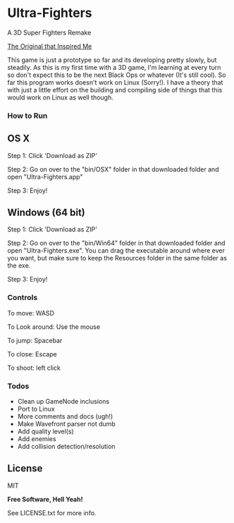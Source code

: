 # Ultra-Fighters

A 3D Super Fighters Remake

[The Original that Inspired Me](http://www.twoplayergames.org/play/592-Super_Fighters.html)

This game is just a prototype so far and its developing pretty slowly, but steadily. As this is my first time with 
a 3D game, I'm learning at every turn so don't expect this to be the next Black Ops or whatever (It's still cool). 
So far this program works doesn't work on Linux (Sorry!). I have a theory that with just a little effort on the building and 
compiling side of things that this would work on Linux as well though.


### How to Run

OS X
----

Step 1: Click 'Download as ZIP'

Step 2: Go on over to the "bin/OSX" folder in that downloaded folder and open "Ultra-Fighters.app"

Step 3: Enjoy!


Windows (64 bit)
----

Step 1: Click 'Download as ZIP'

Step 2: Go on over to the "bin/Win64" folder in that downloaded folder and open "Ultra-Fighters.exe". You can drag the executable around
where ever you want, but make sure to keep the Resources folder in the same folder as the exe. 

Step 3: Enjoy!


### Controls

To move: WASD

To Look around: Use the mouse

To jump: Spacebar

To close: Escape

To shoot: left click


### Todos
 - Clean up GameNode inclusions
 - Port to Linux
 - More comments and docs (ugh!)
 - Make Wavefront parser not dumb
 - Add quality level(s)
 - Add enemies
 - Add collision detection/resolution


License
----

MIT


**Free Software, Hell Yeah!**


See LICENSE.txt for more info.
